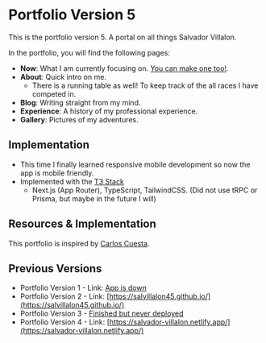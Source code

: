 # Portfolio Version 5

This is the portfolio version 5. A portal on all things Salvador Villalon.

In the portfolio, you will find the following pages:
- **Now**: What I am currently focusing on. [You can make one too!](https://nownownow.com/).
- **About**: Quick intro on me.
    - There is a running table as well! To keep track of the all races I have competed in.
- **Blog**: Writing straight from my mind.
- **Experience**: A history of my professional experience.
- **Gallery**: Pictures of my adventures.

## Implementation
- This time I finally learned responsive mobile development so now the app is mobile friendly.
- Implemented with the [T3 Stack](https://create.t3.gg/)
    - Next.js (App Router), TypeScript, TailwindCSS. (Did not use tRPC or Prisma, but maybe in the future I will)

## Resources & Implementation
This portfolio is inspired by [Carlos Cuesta](https://carloscuesta.me/).

## Previous Versions
- Portfolio Version 1 - Link: [App is down](https://github.com/salvillalon45/portfolio-version-1)
- Portfolio Version 2 - Link: [https://salvillalon45.github.io/](https://salvillalon45.github.io/)
- Portfolio Version 3 - [Finished but never deployed](https://github.com/salvillalon45/portfolio-version-3)
- Portfolio Version 4 - Link: [https://salvador-villalon.netlify.app/](https://salvador-villalon.netlify.app/)
